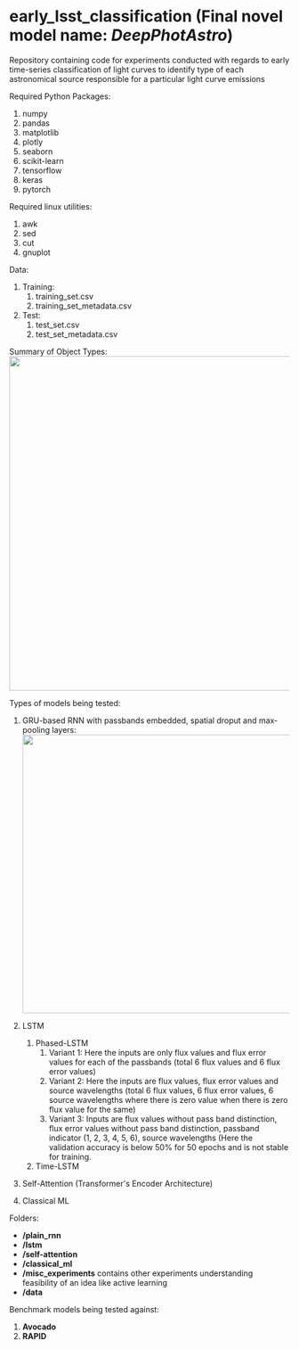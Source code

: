 # early_lsst_classification (Final novel model name: *DeepPhotAstro*)
Repository containing code for experiments conducted with regards to early time-series classification of light curves to identify type of each astronomical source responsible for a particular light curve emissions


Required Python Packages:
1. numpy
2. pandas
3. matplotlib
4. plotly
5. seaborn
6. scikit-learn
7. tensorflow
8. keras
9. pytorch


Required linux utilities:
1. awk
2. sed
3. cut
4. gnuplot


Data:
1. Training:
   1. training_set.csv
   2. training_set_metadata.csv
2. Test:
   1. test_set.csv
   2. test_set_metadata.csv


Summary of Object Types:<br/>
<img src="https://github.com/abinashsinha330/early_lsst_classification/blob/master/data_summary.png" width=600 align='middle'>


Types of models being tested:
1. GRU-based RNN with passbands embedded, spatial droput and max-pooling layers:<br/>
   <img src="https://github.com/abinashsinha330/early_lsst_classification/blob/master/plain_rnn/model.png" width=500 align='middle'>

2. LSTM
   1. Phased-LSTM
      1. Variant 1: Here the inputs are only flux values and flux error values for each of the passbands (total 6 flux values and 6 flux error values)
      2. Variant 2: Here the inputs are flux values, flux error values and source wavelengths (total 6 flux values, 6 flux error values, 6 source wavelengths where there is zero value when there is zero flux value for the same)
      3. Variant 3: Inputs are flux values without pass band distinction, flux error values without pass band distinction, passband indicator (1, 2, 3, 4, 5, 6), source wavelengths (Here the validation accuracy is below 50% for 50 epochs and is not stable for training.
   2. Time-LSTM
3. Self-Attention (Transformer's Encoder Architecture)
4. Classical ML


Folders:
- **/plain_rnn**
- **/lstm**
- **/self-attention**
- **/classical_ml**
- **/misc_experiments** contains other experiments understanding feasibility of an idea like active learning
- **/data**


Benchmark models being tested against:
1. **Avocado**
2. **RAPID**
